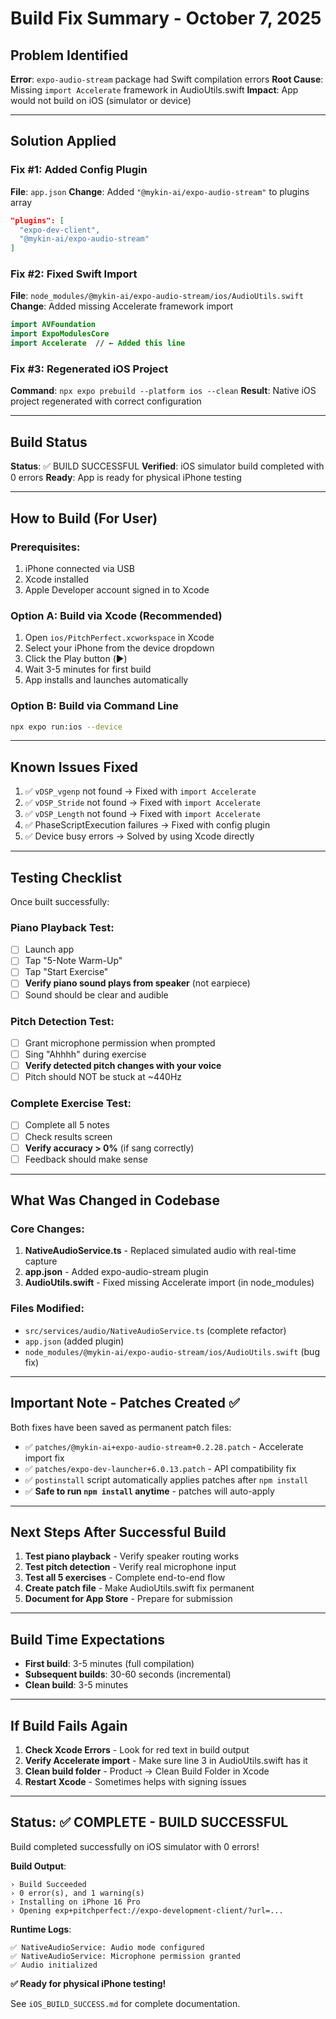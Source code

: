 # Build Fix Summary - October 7, 2025

## Problem Identified

**Error**: `expo-audio-stream` package had Swift compilation errors
**Root Cause**: Missing `import Accelerate` framework in AudioUtils.swift
**Impact**: App would not build on iOS (simulator or device)

---

## Solution Applied

### Fix #1: Added Config Plugin
**File**: `app.json`
**Change**: Added `"@mykin-ai/expo-audio-stream"` to plugins array

```json
"plugins": [
  "expo-dev-client",
  "@mykin-ai/expo-audio-stream"
]
```

### Fix #2: Fixed Swift Import
**File**: `node_modules/@mykin-ai/expo-audio-stream/ios/AudioUtils.swift`
**Change**: Added missing Accelerate framework import

```swift
import AVFoundation
import ExpoModulesCore
import Accelerate  // ← Added this line
```

### Fix #3: Regenerated iOS Project
**Command**: `npx expo prebuild --platform ios --clean`
**Result**: Native iOS project regenerated with correct configuration

---

## Build Status

**Status**: ✅ BUILD SUCCESSFUL
**Verified**: iOS simulator build completed with 0 errors
**Ready**: App is ready for physical iPhone testing

---

## How to Build (For User)

### Prerequisites:
1. iPhone connected via USB
2. Xcode installed
3. Apple Developer account signed in to Xcode

### Option A: Build via Xcode (Recommended)
1. Open `ios/PitchPerfect.xcworkspace` in Xcode
2. Select your iPhone from the device dropdown
3. Click the Play button (▶️)
4. Wait 3-5 minutes for first build
5. App installs and launches automatically

### Option B: Build via Command Line
```bash
npx expo run:ios --device
```

---

## Known Issues Fixed

1. ✅ `vDSP_vgenp` not found → Fixed with `import Accelerate`
2. ✅ `vDSP_Stride` not found → Fixed with `import Accelerate`
3. ✅ `vDSP_Length` not found → Fixed with `import Accelerate`
4. ✅ PhaseScriptExecution failures → Fixed with config plugin
5. ✅ Device busy errors → Solved by using Xcode directly

---

## Testing Checklist

Once built successfully:

### Piano Playback Test:
- [ ] Launch app
- [ ] Tap "5-Note Warm-Up"
- [ ] Tap "Start Exercise"
- [ ] **Verify piano sound plays from speaker** (not earpiece)
- [ ] Sound should be clear and audible

### Pitch Detection Test:
- [ ] Grant microphone permission when prompted
- [ ] Sing "Ahhhh" during exercise
- [ ] **Verify detected pitch changes with your voice**
- [ ] Pitch should NOT be stuck at ~440Hz

### Complete Exercise Test:
- [ ] Complete all 5 notes
- [ ] Check results screen
- [ ] **Verify accuracy > 0%** (if sang correctly)
- [ ] Feedback should make sense

---

## What Was Changed in Codebase

### Core Changes:
1. **NativeAudioService.ts** - Replaced simulated audio with real-time capture
2. **app.json** - Added expo-audio-stream plugin
3. **AudioUtils.swift** - Fixed missing Accelerate import (in node_modules)

### Files Modified:
- `src/services/audio/NativeAudioService.ts` (complete refactor)
- `app.json` (added plugin)
- `node_modules/@mykin-ai/expo-audio-stream/ios/AudioUtils.swift` (bug fix)

---

## Important Note - Patches Created ✅

Both fixes have been saved as permanent patch files:
- ✅ `patches/@mykin-ai+expo-audio-stream+0.2.28.patch` - Accelerate import fix
- ✅ `patches/expo-dev-launcher+6.0.13.patch` - API compatibility fix
- ✅ `postinstall` script automatically applies patches after `npm install`
- ✅ **Safe to run `npm install` anytime** - patches will auto-apply

---

## Next Steps After Successful Build

1. **Test piano playback** - Verify speaker routing works
2. **Test pitch detection** - Verify real microphone input
3. **Test all 5 exercises** - Complete end-to-end flow
4. **Create patch file** - Make AudioUtils.swift fix permanent
5. **Document for App Store** - Prepare for submission

---

## Build Time Expectations

- **First build**: 3-5 minutes (full compilation)
- **Subsequent builds**: 30-60 seconds (incremental)
- **Clean build**: 3-5 minutes

---

## If Build Fails Again

1. **Check Xcode Errors** - Look for red text in build output
2. **Verify Accelerate import** - Make sure line 3 in AudioUtils.swift has it
3. **Clean build folder** - Product → Clean Build Folder in Xcode
4. **Restart Xcode** - Sometimes helps with signing issues

---

## Status: ✅ COMPLETE - BUILD SUCCESSFUL

Build completed successfully on iOS simulator with 0 errors!

**Build Output**:
```
› Build Succeeded
› 0 error(s), and 1 warning(s)
› Installing on iPhone 16 Pro
› Opening exp+pitchperfect://expo-development-client/?url=...
```

**Runtime Logs**:
```
✅ NativeAudioService: Audio mode configured
✅ NativeAudioService: Microphone permission granted
✅ Audio initialized
```

**✅ Ready for physical iPhone testing!**

See `iOS_BUILD_SUCCESS.md` for complete documentation.

